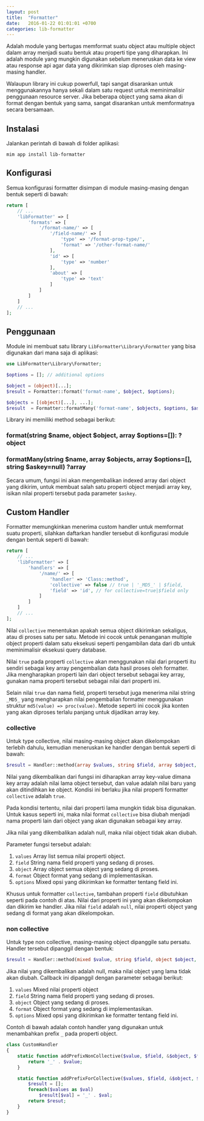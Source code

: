 ```yaml
---
layout: post
title:  "Formatter"
date:   2016-01-22 01:01:01 +0700
categories: lib-formatter
---
```


Adalah module yang bertugas memformat suatu object atau multiple object
dalam array menjadi suatu bentuk atau properti tipe yang diharapkan. Ini
adalah module yang mungkin digunakan sebelum meneruskan data ke view atau
response api agar data yang dikirimkan siap diproses oleh masing-masing
handler.

Walaupun library ini cukup powerfull, tapi sangat disarankan untuk menggunakannya
hanya sekali dalam satu request untuk meminimalisir penggunaan resource server.
Jika beberapa object yang sama akan di format dengan bentuk yang sama, sangat
disarankan untuk memformatnya secara bersamaan.

## Instalasi

Jalankan perintah di bawah di folder aplikasi:

```
mim app install lib-formatter
```

## Konfigurasi

Semua konfigurasi formatter disimpan di module masing-masing dengan bentuk
seperti di bawah:

```php
return [
    // ...
    'libFormatter' => [
        'formats' => [
            '/format-name/' => [
                '/field-name/' => [
                    'type' => '/format-prop-type/',
                    'format' => '/other-format-name/'
                ],
                'id' => [
                    'type' => 'number'
                ],
                'about' => [
                    'type' => 'text'
                ]
            ]
        ]
    ]
    // ...
];
```

## Penggunaan

Module ini membuat satu library `LibFormatter\Library\Formatter` yang bisa
digunakan dari mana saja di aplikasi:

```php
use LibFormatter\Library\Formatter;

$options = []; // additional options

$object = (object)[...];
$result = Formatter::format('format-name', $object, $options);

$objects = [(object)[...], ...];
$result  = Formatter::formatMany('format-name', $objects, $options, $askey);
```

Library ini memiliki method sebagai berikut:

### format(string $name, object $object, array $options=[]): ?object

### formatMany(string $name, array $objects, array $options=[], string $askey=null) ?array

Secara umum, fungsi ini akan mengembalikan indexed array dari object yang dikirim, untuk membuat
salah satu properti object menjadi array key, isikan nilai properti tersebut pada parameter `$askey`.

## Custom Handler

Formatter memungkinkan menerima custom handler untuk memformat suatu properti, silahkan daftarkan
handler tersebut di konfigurasi module dengan bentuk seperti di bawah:

```php
return [
    // ...
    'libFormatter' => [
        'handlers' => [
            '/name/' => [
                'handler' => 'Class::method',
                'collective' => false // true | '_MD5_' | $field,
                'field' => 'id', // for collective=true|$field only
            ]
        ]
    ]
    // ...
];
```

Nilai `collective` menentukan apakah semua object dikirimkan sekaligus, atau di proses
satu per satu. Metode ini cocok untuk penanganan multiple object properti dalam satu
eksekusi seperti pengambilan data dari db untuk meminimalisir eksekusi query database.

Nilai `true` pada properti `collective` akan menggunakan nilai dari properti itu sendiri
sebagai key array pengembalian data hasil proses oleh formatter. Jika mengharapkan properti
lain dari object tersebut sebagai key array, gunakan nama properti tersebut sebagai nilai
dari properti ini.

Selain nilai `true` dan nama field, properti tersebut juga menerima nilai string `_MD5_`
yang mengharapkan nilai pengembalian formatter menggunakan struktur `md5(value) => proc(value)`.
Metode seperti ini cocok jika konten yang akan diproses terlalu panjang untuk dijadikan
array key.

### collective

Untuk type collective, nilai masing-masing object akan dikelompokan terlebih dahulu,
kemudian meneruskan ke handler dengan bentuk seperti di bawah:

```php
$result = Handler::method(array $values, string $field, array $object, object $format, mixed $options);
```

Nilai yang dikembalikan dari fungsi ini diharapkan array key-value dimana key array adalah
nilai lama object tersebut, dan value adalah nilai baru yang akan ditindihkan ke object.
Kondisi ini berlaku jika nilai properti formatter `collective` adalah `true`.

Pada kondisi tertentu, nilai dari properti lama mungkin tidak bisa digunakan. Untuk kasus
seperti ini, maka nilai format `collective` bisa diubah menjadi nama properti lain dari object
yang akan digunakan sebagai key array.

Jika nilai yang dikembalikan adalah null, maka nilai object tidak akan diubah.

Parameter fungsi tersebut adalah:

1. `values` Array list semua nilai properti object.
1. `field` String nama field properti yang sedang di proses.
1. `object` Array object semua object yang sedang di proses.
1. `format` Object format yang sedang di implementasikan.
1. `options` Mixed opsi yang dikirimkan ke formatter tentang field ini.

Khusus untuk formatter `collective`, tambahan properti `field` dibutuhkan seperti pada
contoh di atas. Nilai dari properti ini yang akan dikelompokan dan dikirim ke handler.
Jika nilai `field` adalah `null`, nilai properti object yang sedang di format yang akan
dikelompokan.

### non collective

Untuk type non collective, masing-masing object dipanggile satu persatu. Handler
tersebut dipanggil dengan bentuk:

```php
$result = Handler::method(mixed $value, string $field, object $object, object $format, mixed $options);
```

Jika nilai yang dikembalikan adalah null, maka nilai object yang lama tidak akan diubah.
Callback ini dipanggil dengan parameter sebagai berikut:

1. `values` Mixed nilai properti object
1. `field` String nama field properti yang sedang di proses.
1. `object` Object yang sedang di proses.
1. `format` Object format yang sedang di implementasikan.
1. `options` Mixed opsi yang dikirimkan ke formatter tentang field ini.

Contoh di bawah adalah contoh handler yang digunakan untuk menambahkan prefix `_` pada
properti object.

```php
class CustomHandler
{
    static function addPrefixNonCollective($value, $field, &$object, $format, $options): void{
        return '_' . $value;
    }

    static function addPrefixForCollective($values, $field, &$object, $format, $options): void{
        $result = [];
        foreach($values as $val)
            $result[$val] = '_' . $val;
        return $resut;
    }
}
```